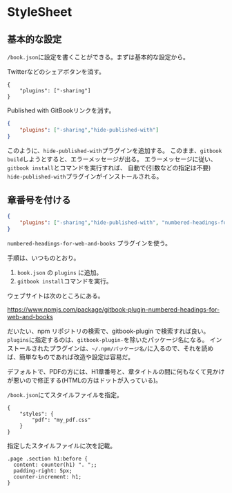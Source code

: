 # StyleSheet

## 基本的な設定

`/book.json`に設定を書くことができる。まずは基本的な設定から。

Twitterなどのシェアボタンを消す。
```
{
    "plugins": ["-sharing"]
}
```

Published with GitBookリンクを消す。

```json:book.json
{
    "plugins": ["-sharing","hide-published-with"]
}
```

このように、`hide-published-with`プラグインを追加する。
このまま、`gitbook build`しようとすると、エラーメッセージが出る。
エラーメッセージに従い、`gitbook install`とコマンドを実行すれば、
自動で(引数などの指定は不要) `hide-published-with`プラグインがインストールされる。

## 章番号を付ける

```json:book.json
{
    "plugins": ["-sharing","hide-published-with", "numbered-headings-for-web-and-books"]
}
```
`numbered-headings-for-web-and-books` プラグインを使う。

手順は、いつものとおり。

1. `book.json` の `plugins` に追加。
2. `gitbook install`コマンドを実行。

ウェブサイトは次のところにある。

https://www.npmjs.com/package/gitbook-plugin-numbered-headings-for-web-and-books

だいたい、npm リポジトリの検索で、gitbook-plugin で検索すれば良い。
`plugins`に指定するのは、`gitbook-plugin-`を除いたパッケージ名になる。
インストールされたプラグインは、`~/.npm/パッケージ名/`に入るので、それを読めば、簡単なものであれば改造や設定は容易だ。

デフォルトで、PDFの方には、H1章番号と、章タイトルの間に何もなくて見かけが悪いので修正する(HTMLの方はドットが入っている)。

`/book.json`にてスタイルファイルを指定。
```
{
    "styles": {
        "pdf": "my_pdf.css"
    }
}
```
指定したスタイルファイルに次を記載。
```
.page .section h1:before {
  content: counter(h1) ". ";;
  padding-right: 5px;
  counter-increment: h1;
}

```
